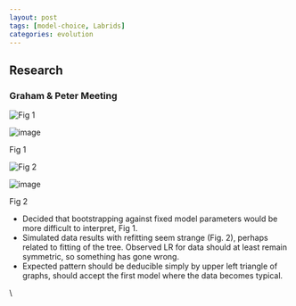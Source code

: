 ```yaml
---
layout: post
tags: [model-choice, Labrids]
categories: evolution
---
```






 





Research
--------

### Graham & Peter Meeting

![Fig
1](http://openwetware.org/images/thumb/2/22/Simulated_LR.png/100px-Simulated_LR.png)

![image](/skins/common/images/magnify-clip.png)

Fig 1

![Fig
2](http://openwetware.org/images/thumb/1/12/Simulated_2_LR_fitpar.png/100px-Simulated_2_LR_fitpar.png)

![image](/skins/common/images/magnify-clip.png)

Fig 2

-   Decided that bootstrapping against fixed model parameters would be
    more difficult to interpret, Fig 1.
-   Simulated data results with refitting seem strange (Fig. 2), perhaps
    related to fitting of the tree. Observed LR for data should at least
    remain symmetric, so something has gone wrong.
-   Expected pattern should be deducible simply by upper left triangle
    of graphs, should accept the first model where the data becomes
    typical.

\

